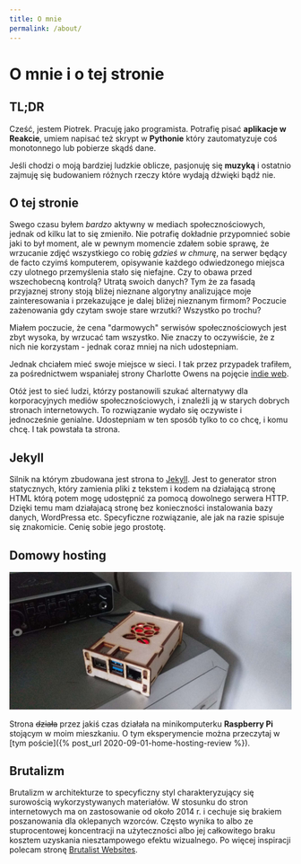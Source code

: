 ```yaml
---
title: O mnie
permalink: /about/
---
```


<h1 class="page-title"> O mnie i o tej stronie</h1>

## TL;DR

Cześć, jestem Piotrek. Pracuję jako programista. Potrafię pisać **aplikacje w Reakcie**, umiem napisać też skrypt w **Pythonie** który zautomatyzuje coś monotonnego lub pobierze skądś dane.

Jeśli chodzi o moją bardziej ludzkie oblicze, pasjonuję się **muzyką** i ostatnio zajmuję się budowaniem różnych rzeczy które wydają dźwięki bądź nie.


## O tej stronie

Swego czasu byłem _bardzo_ aktywny w mediach społecznościowych, jednak od kilku lat to się zmieniło. Nie potrafię dokładnie przypomnieć sobie jaki to był moment, ale w pewnym momencie zdałem sobie sprawę, że wrzucanie zdjęć wszystkiego co robię _gdzieś w chmurę_, na serwer będący de facto czyimś komputerem, opisywanie każdego odwiedzonego miejsca czy ulotnego przemyślenia stało się niefajne. Czy to obawa przed wszechobecną kontrolą? Utratą swoich danych? Tym że za fasadą przyjaznej strony stoją bliżej nieznane algorytny analizujące moje zainteresowania i przekazujące je dalej bliżej nieznanym firmom? Poczucie zażenowania gdy czytam swoje stare wrzutki? Wszystko po trochu?

Miałem poczucie, że cena "darmowych" serwisów społecznościowych jest zbyt wysoka, by wrzucać tam wszystko. Nie znaczy to oczywiście, że z nich nie korzystam - jednak coraz mniej na nich udostepniam.

Jednak chciałem mieć swoje miejsce w sieci. I tak przez przypadek trafiłem, za pośrednictwem wspaniałej strony Charlotte Owens na pojęcie [indie web](https://indieweb.org/why).

Otóż jest to sieć ludzi, którzy postanowili szukać alternatywy dla korporacyjnych mediów społecznościowych, i znaleźli ją w starych dobrych stronach internetowych. To rozwiązanie wydało się oczywiste i jednocześnie genialne. Udostepniam w ten sposób tylko to co chcę, i komu chcę. I tak powstała ta strona.

## Jekyll

Silnik na którym zbudowana jest strona to [Jekyll](https://www.jekyllrb.com). Jest to generator stron statycznych, który zamienia pliki z tekstem i kodem na działającą stronę HTML którą potem mogę udostępnić za pomocą dowolnego serwera HTTP. Dzięki temu mam działajacą stronę bez konieczności instalowania bazy danych, WordPressa etc. Specyficzne rozwiązanie, ale jak na razie spisuje się znakomicie. Cenię sobie jego prostotę.

## Domowy hosting

![my server](/img/pi2min.jpg)

Strona ~~działa~~ przez jakiś czas działała na minikomputerku **Raspberry Pi** stojącym w moim mieszkaniu. O tym eksperymencie można przeczytaj w [tym poście]({% post_url 2020-09-01-home-hosting-review %}).


## Brutalizm

Brutalizm w architekturze to specyficzny styl charakteryzujący się surowością wykorzystywanych materiałów. W stosunku do stron internetowych ma on zastosowanie od około 2014 r. i cechuje się brakiem poszanowania dla oklepanych wzorców. Często wynika to albo ze stuprocentowej koncentracji na użyteczności albo jej całkowitego braku kosztem uzyskania niesztampowego efektu wizualnego. Po więcej inspiracji polecam stronę [Brutalist Websites](https://brutalistwebsites.com).
